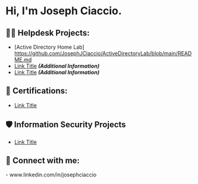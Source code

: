 <h1>Hi, I'm Joseph Ciaccio. <a href="https://www.linkedin.com/in/yourlinkedin/"> </a>

<h2>👨‍💻 Helpdesk Projects:</h2>

  - [Active Directory Home Lab] https://github.com/JosephJCiaccio/ActiveDirectoryLab/blob/main/README.md 
  - [Link Title](Link) <b><i>(Additional Information)</b></i>
  - [Link Title](Link) <b><i>(Additional Information)</b></i>

<h2>📜 Certifications:</h2>

  - [Link Title](Link)

<h2>🛡️ Information Security Projects</h2>

 - [Link Title](Link)
  
<h2> 🤳 Connect with me:</h2>
- www.linkedin.com/in/josephciaccio



